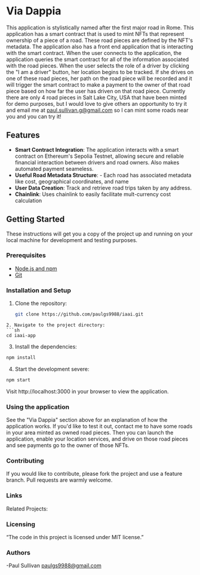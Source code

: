 # Via Dappia

This application is stylistically named after the first major road in Rome. This application has a smart contract that is used to mint NFTs that represent ownership of a piece of a road. These road pieces are defined by the NFT's metadata. The application also has a front end application that is interacting with the smart contract. When the user connects to the application, the application queries the smart contract for all of the information associated with the road pieces. When the user selects the role of a driver by clicking the "I am a driver" button, her location begins to be tracked. If she drives on one of these road pieces, her path on the road piece will be recorded and it will trigger the smart contract to make a payment to the owner of that road piece based on how far the user has driven on that road piece. Currently there are only 4 road pieces in Salt Lake City, USA that have been minted for demo purposes, but I would love to give others an opportunity to try it and email me at paul.sullivan.g@gmail.com so I can mint some roads near you and you can try it!

## Features

- **Smart Contract Integration**: The application interacts with a smart contract on Ethereum's Sepolia Testnet, allowing secure and reliable financial interaction between drivers and road owners. Also makes automated payment seameless.
- **Useful Road Metadata Structure**: - Each road has associated metadata like cost, geographical coordinates, and name
- **User Data Creation**: Track and retrieve road trips taken by any address.
- **Chainlink**: Uses chainlink to easily facilitate mult-currency cost calculation

## Getting Started

These instructions will get you a copy of the project up and running on your local machine for development and testing purposes.

### Prerequisites

- [Node.js and npm](https://nodejs.org/en/download/)
- [Git](https://git-scm.com/downloads)

### Installation and Setup

1. Clone the repository:
   ```sh
   git clone https://github.com/paulgs9988/iaai.git
   ```

````
2. Navigate to the project directory:
```sh
cd iaai-app
````

3. Install the dependencies:

```sh
npm install
```

4. Start the development severe:

```sh
npm start
```

Visit http://localhost:3000 in your browser to view the application.

### Using the application

See the "Via Dappia" section above for an explanation of how the application works. If you'd like to test it out, contact me to have some roads in your area minted as owned road pieces. Then you can launch the application, enable your location services, and drive on those road pieces and see payments go to the owner of those NFTs.

### Contributing

If you would like to contribute, please fork the project and use a feature branch. Pull requests are warmly welcome.

### Links

Related Projects:

### Licensing

“The code in this project is licensed under MIT license.”

### Authors

-Paul Sullivan paulgs9988@gmail.com
